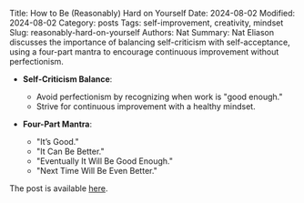 Title: How to Be (Reasonably) Hard on Yourself
Date: 2024-08-02
Modified: 2024-08-02
Category: posts
Tags: self-improvement, creativity, mindset
Slug: reasonably-hard-on-yourself
Authors: Nat
Summary: Nat Eliason discusses the importance of balancing self-criticism with self-acceptance, using a four-part mantra to encourage continuous improvement without perfectionism.

- **Self-Criticism Balance**: 
  - Avoid perfectionism by recognizing when work is "good enough."
  - Strive for continuous improvement with a healthy mindset.

- **Four-Part Mantra**:
  - "It’s Good."
  - "It Can Be Better."
  - "Eventually It Will Be Good Enough."
  - "Next Time Will Be Even Better."

The post is available [here](https://blog.nateliason.com/p/reasonably-hard-on-yourself).
